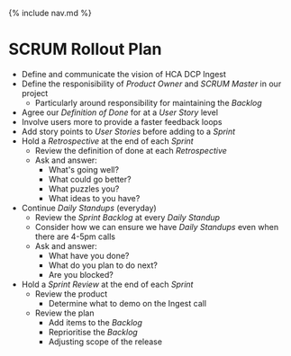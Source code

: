 {% include nav.md %}

# SCRUM Rollout Plan
- Define and communicate the vision of HCA DCP Ingest
- Define the responisibility of _Product Owner_ and _SCRUM Master_ in our project
  - Particularly around responsibility for maintaining the _Backlog_
- Agree our _Definition of Done_ for at a _User Story_ level
- Involve users more to provide a faster feedback loops
- Add story points to _User Stories_ before adding to a _Sprint_
- Hold a _Retrospective_ at the end of each _Sprint_
  - Review the definition of done at each _Retrospective_
  - Ask and answer:
    - What's going well?
    - What could go better?
    - What puzzles you?
    - What ideas to you have?
- Continue _Daily Standups_ (everyday)
  - Review the _Sprint Backlog_ at every _Daily Standup_
  - Consider how we can ensure we have _Daily Standups_ even when there are 4-5pm calls
  - Ask and answer:
    - What have you done?
    - What do you plan to do next?
    - Are you blocked?
- Hold a _Sprint Review_ at the end of each _Sprint_
  - Review the product
    - Determine what to demo on the Ingest call
  - Review the plan
    - Add items to the _Backlog_
    - Reprioritise the _Backlog_
    - Adjusting scope of the release
